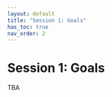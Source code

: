 ```yaml
---
layout: default
title: "Session 1: Goals"
has_toc: true
nav_order: 2
---
```


# Session 1: Goals

TBA